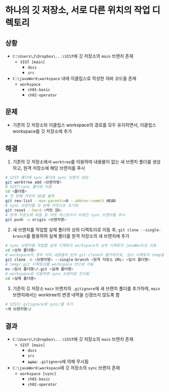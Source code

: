 # 하나의 깃 저장소, 서로 다른 위치의 작업 디렉토리

## 상황

- `C:\Users\J\Dropbox\...\SIST`에 깃 저장소의 `main` 브랜치 존재
	+ `SIST [main]`
		* `docs`
		* `src`
- `C:\javaWork\workspace` 내에 이클립스로 작성한 자바 코드들 존재
	+ `workspace`
		* `ch01-basic`
		* `ch02-operator`

## 문제

- 기존의 깃 저장소와 이클립스 workspace의 경로를 모두 유지하면서, 이클립스 workspace를 깃 저장소에 추가

## 해결

1. 기존의 깃 저장소에서 `worktree`를 이용하여 내용물이 없는 새 브랜치 폴더를 생성하고, 원격 저장소에 해당 브랜치를 푸시
```sh
# SIST 폴더에 sync 폴더와 sync 브랜치 생성
git worktree add <브랜치명>
# SIST\sync 폴더로 이동
cd <폴더명>
# 첫 번째 커밋의 ID를 출력
git rev-list --max-parents=0 --abbrev-commit HEAD
# sync 브랜치를 첫 번째 커밋으로 초기화
git reset --hard <커밋 ID>
# 원격 저장소에 파일 및 커밋 히스토리가 비워진 sync 브랜치를 푸시
git push -u origin <브랜치명>
```
2. 새 브랜치를 작업할 실제 폴더의 상위 디렉토리로 이동 후, `git clone --single-branch`를 활용하여 실제 폴더를 원격 저장소의 새 브랜치에 추가
```sh
# sync 브랜치를 작업할 실제 디렉토리 workspace의 상위 디렉토리 javaWork로 이동
cd <상위 폴더명>
# workspace의 경우 이미 내용물이 있어 git clone이 불가하므로, 임시 디렉토리 temp를 생성하고 원격 저장소의 sync 브랜치만 clone
git clone -b <브랜치명> --single-branch <원격 저장소 URL> <임시 폴더명>
# temp/.git 디렉토리를 workspace 안으로 이동
mv <임시 폴더명>/.git <실제 폴더명>
# workspace로 이동하면 sync 브랜치로 인식됨
cd <실제 폴더명>
```
3. 기존의 깃 저장소 `main` 브랜치의 `.gitignore`에 새 브랜치 폴더를 추가하여, `main` 브랜치에서는 worktree의 변경 내역을 신경쓰지 않도록 함
```sh
# SIST/.gitignore에 sync/를 추가
<새 브랜치명>/
```

## 결과

- `C:\Users\J\Dropbox\...\SIST`에 깃 저장소의 `main` 브랜치 존재
	+ `SIST [main]`
		* `docs`
		* `src`
		* ~~`sync`~~: `.gitignore`에 의해 무시됨
- `C:\javaWork\workspace`에 깃 저장소의 `sync` 브랜치 존재
	+ `workspace [sync]`
		* `ch01-basic`
		* `ch02-operator`